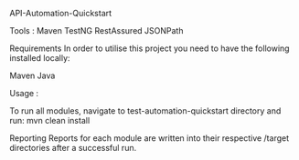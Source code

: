 API-Automation-Quickstart

Tools :
Maven TestNG RestAssured JSONPath

Requirements In order to utilise this project you need to have the following installed locally:

Maven 
Java

Usage :

To run all modules, navigate to test-automation-quickstart directory and run: mvn clean install

Reporting Reports for each module are written into their respective /target directories after a successful run.
